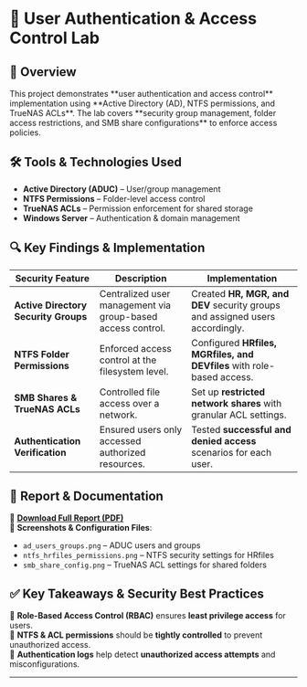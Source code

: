 <h1>🔑 User Authentication & Access Control Lab</h1>

<h2>📌 Overview</h2>
This project demonstrates **user authentication and access control** implementation using **Active Directory (AD), NTFS permissions, and TrueNAS ACLs**. The lab covers **security group management, folder access restrictions, and SMB share configurations** to enforce access policies.

<h2>🛠 Tools & Technologies Used</h2>

- **Active Directory (ADUC)** – User/group management  
- **NTFS Permissions** – Folder-level access control  
- **TrueNAS ACLs** – Permission enforcement for shared storage  
- **Windows Server** – Authentication & domain management  

<h2>🔍 Key Findings & Implementation</h2>

| Security Feature | Description | Implementation |
|-----------------|-------------|----------------|
| **Active Directory Security Groups** | Centralized user management via group-based access control. | Created **HR, MGR, and DEV** security groups and assigned users accordingly. |
| **NTFS Folder Permissions** | Enforced access control at the filesystem level. | Configured **HRfiles, MGRfiles, and DEVfiles** with role-based access. |
| **SMB Shares & TrueNAS ACLs** | Controlled file access over a network. | Set up **restricted network shares** with granular ACL settings. |
| **Authentication Verification** | Ensured users only accessed authorized resources. | Tested **successful and denied access** scenarios for each user. |

<h2>🚀 Report & Documentation</h2>

📄 **[Download Full Report (PDF)](./Applying_User_Authentication_and_Access_Controls.pdf)**  
📂 **Screenshots & Configuration Files**:
- `ad_users_groups.png` – ADUC users and groups  
- `ntfs_hrfiles_permissions.png` – NTFS security settings for HRfiles  
- `smb_share_config.png` – TrueNAS ACL settings for shared folders  

<h2>✅ Key Takeaways & Security Best Practices</h2>

🔹 **Role-Based Access Control (RBAC)** ensures **least privilege access** for users.  
🔹 **NTFS & ACL permissions** should be **tightly controlled** to prevent unauthorized access.  
🔹 **Authentication logs** help detect **unauthorized access attempts** and misconfigurations.  

---
